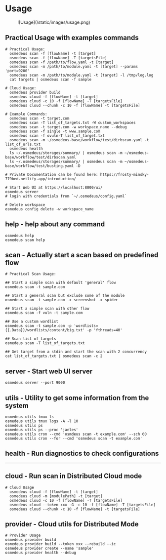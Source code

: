 # Usage

<figure markdown> 
  ![Usage](/static/images/usage.png)
</figure>

## Practical Usage with examples commands

```shell
# Practical Usage:
  osmedeus scan -f [flowName] -t [target]
  osmedeus scan -f [flowName] -T [targetsFile]
  osmedeus scan -f /path/to/flow.yaml -t [target]
  osmedeus scan -m /path/to/module.yaml -t [target] --params 'port=9200'
  osmedeus scan -m /path/to/module.yaml -t [target] -l /tmp/log.log
  cat targets | osmedeus scan -f sample

# Cloud Usage:
  osmedeus provider build
  osmedeus cloud -f [flowName] -t [target]
  osmedeus cloud -c 10 -f [flowName] -T [targetsFile]
  osmedeus cloud --chunk -c 10 -f [flowName] -t [targetsFile]

# Example Commands:
  osmedeus scan -t target.com
  osmedeus scan -T list_of_targets.txt -W custom_workspaces
  osmedeus scan -t target.com -w workspace_name --debug
  osmedeus scan -f single -t www.sample.com
  osmedeus scan -f ovuln-T list_of_target.txt
  osmedeus scan -m ~/osmedeus-base/workflow/test/dirbscan.yaml -t list_of_urls.txt
  osmedeus health
  ls ~/.osmedeus/storages/summary/ | osmedeus scan -m ~/osmedeus-base/workflow/test/dirbscan.yaml
  ls ~/.osmedeus/storages/summary/ | osmedeus scan -m ~/osmedeus-base/workflow/test/busting.yaml -D

# Private Documentation can be found here: https://frosty-minsky-779bed.netlify.app/introduction/

# Start Web UI at https://localhost:8000/ui/
osmedeus server
# login with credentials from `~/.osmedeus/config.yaml`

# Delete workspace
osmedeus config delete -w workspace_name
```

## help - help about any command

```shell
osmedeus help
osmedeus scan help
```

## scan - Actually start a scan based on predefined flow

```shell
# Practical Scan Usage:

## Start a simple scan with default 'general' flow
osmedeus scan -t sample.com

## Start a general scan but exclude some of the module
osmedeus scan -t sample.com -x screenshot -x spider

## Start a simple scan with other flow
osmedeus scan -f vuln -t sample.com

## Use a custom wordlist
osmedeus scan -t sample.com -p 'wordlists={{.Data}}/wordlists/content/big.txt' -p 'fthreads=40'

## Scan list of targets
osmedeus scan -T list_of_targets.txt

## Get target from a stdin and start the scan with 2 concurrency
cat list_of_targets.txt | osmedeus scan -c 2

```

## server - Start web UI server

```shell
osmedeus server --port 9000
```

## utils - Utility to get some information from the system

```shell
osmedeus utils tmux ls
osmedeus utils tmux logs -A -l 10
osmedeus utils ps
osmedeus utils ps --proc 'jaeles'
osmedeus utils cron --cmd 'osmdeus scan -t example.com' --sch 60
osmedeus utils cron --for --cmd 'osmedeus scan -t example.com'
```

## health - Run diagnostics to check configurations

*** 

## cloud - Run scan in Distributed Cloud mode

``` shell
# Cloud Usage
  osmedeus cloud -f [flowName] -t [target]
  osmedeus cloud -m [modulePath] -t [target]
  osmedeus cloud -c 10 -f [flowName] -T [targetsFile]
  osmedeus cloud --token xxx -G -c 10 -f [flowName] -T [targetsFile]
  osmedeus cloud --chunk -c 10 -f [flowName] -t [targetsFile]
```

## provider - Cloud utils for Distributed Mode

```shell
# Provider Usage
osmedeus provider build
osmedeus provider build --token xxx --rebuild --ic
osmedeus provider create --name 'sample'
osmedeus provider health --debug
```